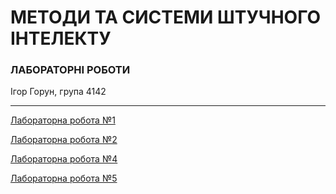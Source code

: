 # МЕТОДИ ТА СИСТЕМИ ШТУЧНОГО ІНТЕЛЕКТУ
### ЛАБОРАТОРНІ РОБОТИ

Ігор Горун, група 4142

___

[Лабораторна робота №1](lab_01/)

[Лабораторна робота №2](lab_02/)

[Лабораторна робота №4](lab_04/)

[Лабораторна робота №5](lab_05/)

